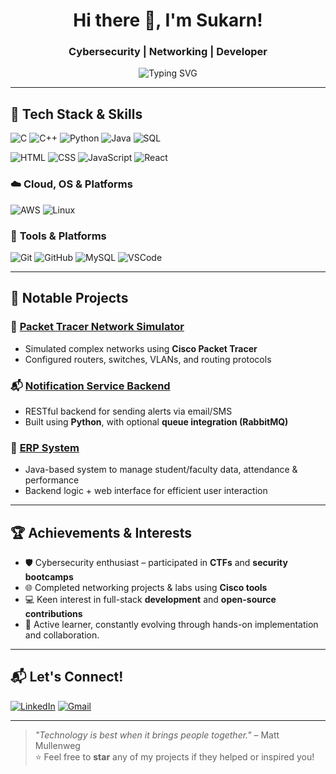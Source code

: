 <h1 align="center">Hi there 👋, I'm Sukarn!</h1>
<h3 align="center">Cybersecurity | Networking | Developer</h3>

<p align="center">
  <img src="https://readme-typing-svg.demolab.com?font=Fira+Code&duration=3000&pause=1000&color=00F7FF&center=true&vCenter=true&width=435&lines=Tech+enthusiast+%F0%9F%92%BB;Lover+of+code+and+coffee+%E2%98%95%EF%B8%8F;Always+learning+something+new+%F0%9F%8C%9F" alt="Typing SVG" />
</p>

---

## 🧠 Tech Stack & Skills

![C](https://img.shields.io/badge/C-00599C?style=flat&logo=c&logoColor=white)
![C++](https://img.shields.io/badge/C%2B%2B-004482?style=flat&logo=c%2B%2B&logoColor=white)
![Python](https://img.shields.io/badge/Python-3776AB?style=flat&logo=python&logoColor=white)
![Java](https://img.shields.io/badge/Java-ED8B00?style=flat&logo=java&logoColor=white)
![SQL](https://img.shields.io/badge/SQL-4479A1?style=flat&logo=mysql&logoColor=white)

![HTML](https://img.shields.io/badge/HTML5-E34F26?style=flat&logo=html5&logoColor=white)
![CSS](https://img.shields.io/badge/CSS3-1572B6?style=flat&logo=css3&logoColor=white)
![JavaScript](https://img.shields.io/badge/JavaScript-F7DF1E?style=flat&logo=javascript&logoColor=black)
![React](https://img.shields.io/badge/React-61DAFB?style=flat&logo=react&logoColor=black)

### ☁️ **Cloud, OS & Platforms**
![AWS](https://img.shields.io/badge/AWS-232F3E?style=flat&logo=amazon-aws&logoColor=white)
![Linux](https://img.shields.io/badge/Linux-FCC624?style=flat&logo=linux&logoColor=black)

### 🧰 **Tools & Platforms**
![Git](https://img.shields.io/badge/Git-F05032?style=flat&logo=git&logoColor=white)
![GitHub](https://img.shields.io/badge/GitHub-181717?style=flat&logo=github&logoColor=white)
![MySQL](https://img.shields.io/badge/MySQL-4479A1?style=flat&logo=mysql&logoColor=white)
![VSCode](https://img.shields.io/badge/VSCode-007ACC?style=flat&logo=visual-studio-code&logoColor=white)

---

## 🚀 Notable Projects

### 📡 **[Packet Tracer Network Simulator](https://github.com/SukarnBharadwaj/passwordAnalyzer)**
- Simulated complex networks using **Cisco Packet Tracer**
- Configured routers, switches, VLANs, and routing protocols

### 📬 **[Notification Service Backend](https://github.com/SukarnBharadwaj/notification-service)**
- RESTful backend for sending alerts via email/SMS
- Built using **Python**, with optional **queue integration (RabbitMQ)**

### 🏫 **[ERP System](https://github.com/SukarnBharadwaj/Employee-Management-System)**
- Java-based system to manage student/faculty data, attendance & performance
- Backend logic + web interface for efficient user interaction

---

## 🏆 Achievements & Interests

- 🛡️ Cybersecurity enthusiast – participated in **CTFs** and **security bootcamps**
- 🌐 Completed networking projects & labs using **Cisco tools**
- 💻 Keen interest in full-stack **development** and **open-source contributions**
- 🚀 Active learner, constantly evolving through hands-on implementation and collaboration.

---

## 📬 Let's Connect!

[![LinkedIn](https://img.shields.io/badge/LinkedIn-%230077B5.svg?&style=flat&logo=linkedin&logoColor=white)](https://www.linkedin.com/in/sukarn-bharadwaj-85025a1b2?lipi=urn%3Ali%3Apage%3Ad_flagship3_profile_view_base_contact_details%3BWsujHWPySvSssvNfcXVWpw%3D%3D)
[![Gmail](https://img.shields.io/badge/Gmail-D14836?style=flat&logo=gmail&logoColor=white)](mailto:sukarnbharadwaj@gmail.com)

---

> *"Technology is best when it brings people together."* – Matt Mullenweg  
⭐️ Feel free to **star** any of my projects if they helped or inspired you!

